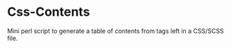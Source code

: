 Css-Contents
============

Mini perl script to generate a table of contents from tags left in a CSS/SCSS file.